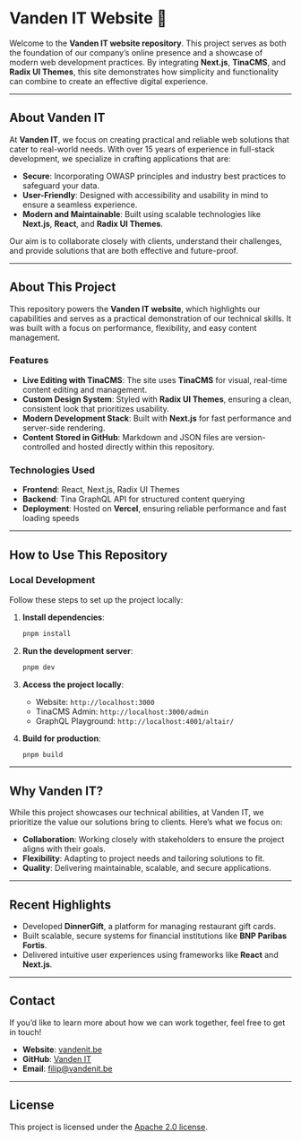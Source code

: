 # Vanden IT Website 🚀

Welcome to the **Vanden IT website repository**. This project serves as both the foundation of our company’s online presence and a showcase of modern web development practices. By integrating **Next.js**, **TinaCMS**, and **Radix UI Themes**, this site demonstrates how simplicity and functionality can combine to create an effective digital experience.

---

## About Vanden IT

At **Vanden IT**, we focus on creating practical and reliable web solutions that cater to real-world needs. With over 15 years of experience in full-stack development, we specialize in crafting applications that are:

- **Secure**: Incorporating OWASP principles and industry best practices to safeguard your data.
- **User-Friendly**: Designed with accessibility and usability in mind to ensure a seamless experience.
- **Modern and Maintainable**: Built using scalable technologies like **Next.js**, **React**, and **Radix UI Themes**.

Our aim is to collaborate closely with clients, understand their challenges, and provide solutions that are both effective and future-proof.

---

## About This Project

This repository powers the **Vanden IT website**, which highlights our capabilities and serves as a practical demonstration of our technical skills. It was built with a focus on performance, flexibility, and easy content management.

### Features

- **Live Editing with TinaCMS**: The site uses **TinaCMS** for visual, real-time content editing and management.
- **Custom Design System**: Styled with **Radix UI Themes**, ensuring a clean, consistent look that prioritizes usability.
- **Modern Development Stack**: Built with **Next.js** for fast performance and server-side rendering.
- **Content Stored in GitHub**: Markdown and JSON files are version-controlled and hosted directly within this repository.

### Technologies Used

- **Frontend**: React, Next.js, Radix UI Themes
- **Backend**: Tina GraphQL API for structured content querying
- **Deployment**: Hosted on **Vercel**, ensuring reliable performance and fast loading speeds

---

## How to Use This Repository

### Local Development

Follow these steps to set up the project locally:

1. **Install dependencies**:

   ```bash
   pnpm install
   ```

2. **Run the development server**:

   ```bash
   pnpm dev
   ```

3. **Access the project locally**:

   - Website: `http://localhost:3000`
   - TinaCMS Admin: `http://localhost:3000/admin`
   - GraphQL Playground: `http://localhost:4001/altair/`

4. **Build for production**:
   ```bash
   pnpm build
   ```

---

## Why Vanden IT?

While this project showcases our technical abilities, at Vanden IT, we prioritize the value our solutions bring to clients. Here’s what we focus on:

- **Collaboration**: Working closely with stakeholders to ensure the project aligns with their goals.
- **Flexibility**: Adapting to project needs and tailoring solutions to fit.
- **Quality**: Delivering maintainable, scalable, and secure applications.

---

## Recent Highlights

- Developed **DinnerGift**, a platform for managing restaurant gift cards.
- Built scalable, secure systems for financial institutions like **BNP Paribas Fortis**.
- Delivered intuitive user experiences using frameworks like **React** and **Next.js**.

---

## Contact

If you’d like to learn more about how we can work together, feel free to get in touch!

- **Website**: [vandenit.be](https://www.vandenit.be)
- **GitHub**: [Vanden IT](https://github.com/vandenit)
- **Email**: filip@vandenit.be

---

## License

This project is licensed under the [Apache 2.0 license](./LICENSE).
